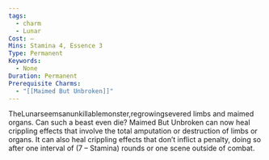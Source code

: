 ```yaml
---
tags:
  - charm
  - Lunar
Cost: —
Mins: Stamina 4, Essence 3
Type: Permanent
Keywords:
  - None
Duration: Permanent
Prerequisite Charms:
  - "[[Maimed But Unbroken]]"
---
```

TheLunarseemsanunkillablemonster,regrowingsevered limbs and maimed organs. Can such a beast even die? Maimed But Unbroken can now heal crippling effects that involve the total amputation or destruction of limbs or organs. It can also heal crippling effects that don’t inflict a penalty, doing so after one interval of (7 – Stamina) rounds or one scene outside of combat.